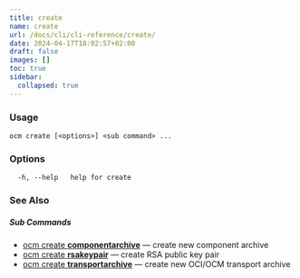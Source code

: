 ```yaml
---
title: create
name: create
url: /docs/cli/cli-reference/create/
date: 2024-04-17T18:02:57+02:00
draft: false
images: []
toc: true
sidebar:
  collapsed: true
---
```

### Usage

```
ocm create [<options>] <sub command> ...
```

### Options

```
  -h, --help   help for create
```

### See Also



##### Sub Commands

* [ocm create <b>componentarchive</b>](/docs/cli/cli-reference/create/componentarchive)	 &mdash; create new component archive
* [ocm create <b>rsakeypair</b>](/docs/cli/cli-reference/create/rsakeypair)	 &mdash; create RSA public key pair
* [ocm create <b>transportarchive</b>](/docs/cli/cli-reference/create/transportarchive)	 &mdash; create new OCI/OCM transport  archive

